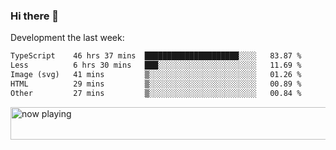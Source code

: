 ### Hi there 👋

Development the last week:
<!--START_SECTION:waka-->

```txt
TypeScript    46 hrs 37 mins  █████████████████████░░░░   83.87 %
Less          6 hrs 30 mins   ███░░░░░░░░░░░░░░░░░░░░░░   11.69 %
Image (svg)   41 mins         ▒░░░░░░░░░░░░░░░░░░░░░░░░   01.26 %
HTML          29 mins         ▒░░░░░░░░░░░░░░░░░░░░░░░░   00.89 %
Other         27 mins         ▒░░░░░░░░░░░░░░░░░░░░░░░░   00.84 %
```

<!--END_SECTION:waka-->

<!--
**JASONPANGGO/jasonpanggo** is a ✨ _special_ ✨ repository because its `README.md` (this file) appears on your GitHub profile.

Here are some ideas to get you started:

- 🔭 I’m currently working on ...
- 🌱 I’m currently learning ...
- 👯 I’m looking to collaborate on ...
- 🤔 I’m looking for help with ...
- 💬 Ask me about ...
- 📫 How to reach me: ...
- 😄 Pronouns: ...
- ⚡ Fun fact: ...
-->

<a href="https://volt.fm/user/q8yd9e79csfr57rt" target="_blank"><img src="https://spotify-badge-egoist.vercel.app/api/now-playing" width="540" height="52" alt="now playing"></a>
